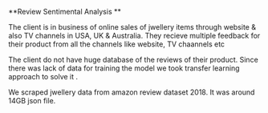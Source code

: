 **Review Sentimental Analysis **

The client is in business of online sales of jwellery items through website & also TV channels in USA, UK & Australia. They recieve multiple feedback for their product from all the channels like website, TV chaannels etc

The client do not have huge database of the reviews of their product. Since there was lack of data for training the model we took transfer learning approach to solve it .

We scraped  jwellery data from amazon review dataset 2018. It was around 14GB json file.
